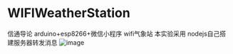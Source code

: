 # WIFIWeatherStation
 信通导论 arduino+esp8266+微信小程序 wifi气象站
本实验采用 nodejs自己搭建服务器转发消息
![image](https://github.com/user-attachments/assets/3cc0acc4-4a5e-40b6-9f6a-cd1788b26f94)
